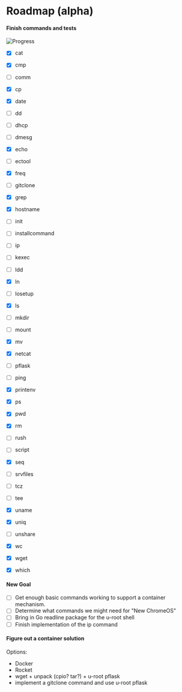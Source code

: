 Roadmap (alpha)
======

#### Finish commands and tests

![Progress](http://progressed.io/bar/48)

- [x] cat
- [x] cmp
- [ ] comm
- [x] cp
- [x] date
- [ ] dd
- [ ] dhcp
- [ ] dmesg
- [x] echo
- [ ] ectool
- [x] freq
- [ ] gitclone
- [x] grep
- [x] hostname
- [ ] init
- [ ] installcommand
- [ ] ip
- [ ] kexec
- [ ] ldd
- [x] ln
- [ ] losetup
- [x] ls
- [ ] mkdir
- [ ] mount
- [x] mv
- [x] netcat
- [ ] pflask
- [ ] ping
- [x] printenv
- [x] ps
- [x] pwd
- [x] rm
- [ ] rush
- [ ] script
- [x] seq
- [ ] srvfiles
- [ ] tcz
- [ ] tee
- [x] uname
- [x] uniq
- [ ] unshare
- [x] wc
- [x] wget
- [x] which



#### New Goal
- [ ] Get enough basic commands working to support a container mechanism.
- [ ] Determine what commands we might need for "New ChromeOS"
- [ ] Bring in Go readline package for the u-root shell
- [ ] Finish implementation of the ip command

#### Figure out a container solution
Options:

* Docker
* Rocket
* wget + unpack (cpio? tar?) + u-root pflask
* implement a gitclone command and use u-root pflask

